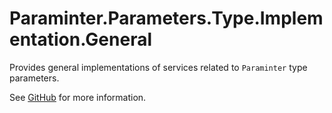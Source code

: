 # Paraminter.Parameters.Type.Implementation.General

Provides general implementations of services related to `Paraminter` type parameters.

See [GitHub](https://github.com/Paraminter/Paraminter.Parameters.Type) for more information.